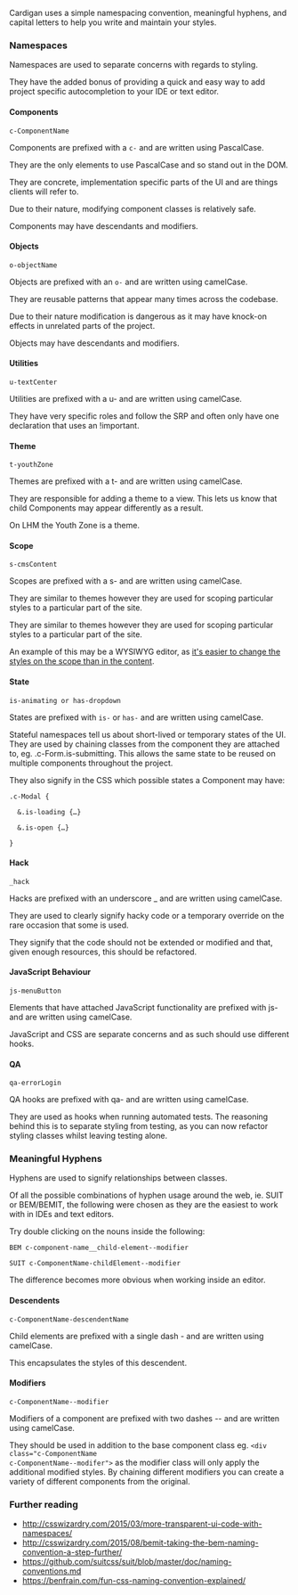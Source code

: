 Cardigan uses a simple namespacing convention, meaningful hyphens, and capital letters to help you write and maintain your styles.

### Namespaces

Namespaces are used to separate concerns with regards to styling.

They have the added bonus of providing a quick and easy way to add project specific autocompletion to your IDE or text editor.

#### Components

    c-ComponentName

Components are prefixed with a <code>c-</code> and are written using PascalCase.

They are the only elements to use PascalCase and so stand out in the <abr>DOM</abr>.

They are concrete, implementation specific parts of the <abr>UI</abr> and are things clients will refer to.

Due to their nature, modifying component classes is relatively safe.

Components may have descendants and modifiers.

#### Objects

    o-objectName

Objects are prefixed with an <code>o-</code> and are written using camelCase.

They are reusable patterns that appear many times across the codebase.

Due to their nature modification is dangerous as it may have knock-on effects in unrelated parts of the project.

Objects may have descendants and modifiers.


#### Utilities

    u-textCenter

Utilities are prefixed with a u- and are written using camelCase.

They have very specific roles and follow the SRP and often only have one declaration that uses an !important.


#### Theme

    t-youthZone

Themes are prefixed with a t- and are written using camelCase.

They are responsible for adding a theme to a view. This lets us know that child Components may appear differently as a result.

On LHM the Youth Zone is a theme.


#### Scope

    s-cmsContent

Scopes are prefixed with a s- and are written using camelCase.

They are similar to themes however they are used for scoping particular styles to a particular part of the site.

They are similar to themes however they are used for scoping particular styles to a particular part of the site.

An example of this may be a WYSIWYG editor, as [it's easier to change the styles on the scope than in the content](https://css-tricks.com/class-up-templates-not-content).


#### State

    is-animating or has-dropdown

States are prefixed with <code>is-</code> or <code>has-</code> and are written using camelCase.

Stateful namespaces tell us about short-lived or temporary states of the UI. They are used by chaining classes from the component they are attached to, eg. .c-Form.is-submitting. This allows the same state to be reused on multiple components throughout the project.

They also signify in the CSS which possible states a Component may have:

    .c-Modal {

      &.is-loading {…}

      &.is-open {…}

    }


#### Hack

    _hack

Hacks are prefixed with an underscore _ and are written using camelCase.

They are used to clearly signify hacky code or a temporary override on the rare occasion that some is used.

They signify that the code should not be extended or modified and that, given enough resources, this should be refactored.


#### JavaScript Behaviour

    js-menuButton

Elements that have attached JavaScript functionality are prefixed with js- and are written using camelCase.

JavaScript and CSS are separate concerns and as such should use different hooks.


#### QA

    qa-errorLogin

QA hooks are prefixed with qa- and are written using camelCase.

They are used as hooks when running automated tests. The reasoning behind this is to separate styling from testing, as you can now refactor styling classes whilst leaving testing alone.

### Meaningful Hyphens

Hyphens are used to signify relationships between classes.

Of all the possible combinations of hyphen usage around the web, ie. SUIT or BEM/BEMIT, the following were chosen as they are the easiest to work with in IDEs and text editors.

Try double clicking on the nouns inside the following:

    BEM c-component-name__child-element--modifier

    SUIT c-ComponentName-childElement--modifier

The difference becomes more obvious when working inside an editor.

#### Descendents

    c-ComponentName-descendentName

Child elements are prefixed with a single dash - and are written using camelCase.

This encapsulates the styles of this descendent.

#### Modifiers

    c-ComponentName--modifier

Modifiers of a component are prefixed with two dashes -- and are written using camelCase.

They should be used in addition to the base component class eg. <code>&lt;div class="c-ComponentName c-ComponentName--modifer"&gt;</code> as the modifier class will only apply the additional modified styles. By chaining different modifiers you can create a variety of different components from the original.

### Further reading

- http://csswizardry.com/2015/03/more-transparent-ui-code-with-namespaces/
- http://csswizardry.com/2015/08/bemit-taking-the-bem-naming-convention-a-step-further/
- https://github.com/suitcss/suit/blob/master/doc/naming-conventions.md
- https://benfrain.com/fun-css-naming-convention-explained/
